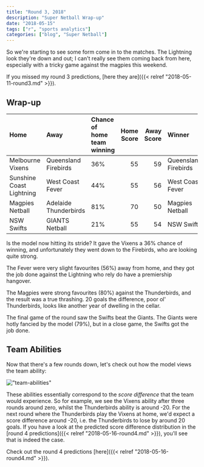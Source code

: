 ```yaml
---
title: "Round 3, 2018"
description: "Super Netball Wrap-up"
date: "2018-05-15"
tags: ["r", "sports analytics"]
categories: ["blog", "Super Netball"]
---
```


<!-- Time-stamp: <2018-05-16 20:47:26 (slane)> -->





So we're starting to see some form come in to the matches. The Lightning look they're down and out; I can't really see them coming back from here, especially with a tricky game against the magpies this weekend.

If you missed my round 3 predictions, [here they are]({{< relref "2018-05-11-round3.md" >}}).

## Wrap-up


|Home                     |Away                  |Chance of home team winning | Home Score| Away Score|Winner               |
|:------------------------|:---------------------|:---------------------------|----------:|----------:|:--------------------|
|Melbourne Vixens         |Queensland Firebirds  |36%                         |         55|         59|Queensland Firebirds |
|Sunshine Coast Lightning |West Coast Fever      |44%                         |         55|         56|West Coast Fever     |
|Magpies Netball          |Adelaide Thunderbirds |81%                         |         70|         50|Magpies Netball      |
|NSW Swifts               |GIANTS Netball        |21%                         |         55|         54|NSW Swifts           |

Is the model now hitting its stride? It gave the Vixens a 36% chance of winning, and unfortunately they went down to the Firebirds, who are looking quite strong.

The Fever were very slight favourites (56%) away from home, and they got the job done against the Lightning who rely do have a premiership hangover.

The Magpies were strong favourites (80%) against the Thunderbirds, and the result was a true thrashing. 20 goals the difference, poor ol' Thunderbirds, looks like another year of dwelling in the cellar.

The final game of the round saw the Swifts beat the Giants. The Giants were hotly fancied by the model (79%), but in a close game, the Swifts got the job done.

## Team Abilities

Now that there's a few rounds down, let's check out how the model views the team ability:

!["team-abilities"](/sn-assets/round4-2018/abilities.png)

These abilities essentially correspond to the *score difference* that the team would experience. So for example, we see the Vixens ability after three rounds around zero, whilst the Thunderbirds ability is around -20. For the next round where the Thunderbirds play the Vixens at home, we'd expect a score difference around -20, i.e. the Thunderbirds to lose by around 20 goals. If you have a look at the predicted score difference distribution in the [round 4 predictions]({{< relref "2018-05-16-round4.md" >}}), you'll see that is indeed the case.

Check out the round 4 predictions [here]({{< relref "2018-05-16-round4.md" >}}).
